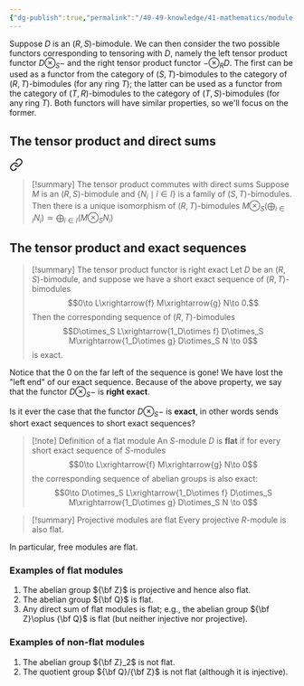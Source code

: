 ```yaml
---
{"dg-publish":true,"permalink":"/40-49-knowledge/41-mathematics/module-theory/exact-sequences/the-tensor-product-functor-and-flat-modules/","tags":["module_theory"],"updated":"2024-03-06T13:55:00-08:00"}
---
```


Suppose $D$ is an $(R,S)$-bimodule. We can then consider the two possible functors corresponding to tensoring with $D$, namely the left tensor product functor $D\otimes_S -$ and the right tensor product functor $-\otimes_R D$. The first can be used as a functor from the category of $(S,T)$-bimodules to the category of $(R,T)$-bimodules (for any ring $T$); the latter can be used as a functor from the category of $(T,R)$-bimodules to the category of $(T,S)$-bimodules (for any ring $T$). Both functors will have similar properties, so we'll focus on the former.

## The tensor product and direct sums


<div class="transclusion internal-embed is-loaded"><a class="markdown-embed-link" href="/40-49-knowledge/41-mathematics/module-theory/tensor-products-of-modules/tensor-products-iv-additional-properties/#690b7a" aria-label="Open link"><svg xmlns="http://www.w3.org/2000/svg" width="24" height="24" viewBox="0 0 24 24" fill="none" stroke="currentColor" stroke-width="2" stroke-linecap="round" stroke-linejoin="round" class="svg-icon lucide-link"><path d="M10 13a5 5 0 0 0 7.54.54l3-3a5 5 0 0 0-7.07-7.07l-1.72 1.71"></path><path d="M14 11a5 5 0 0 0-7.54-.54l-3 3a5 5 0 0 0 7.07 7.07l1.71-1.71"></path></svg></a><div class="markdown-embed">



>[!summary] The tensor product commutes with direct sums
>Suppose $M$ is an $(R,S)$-bimodule and $\{N_i\mid i\in I\}$ is a family of $(S,T)$-bimodules. Then there is a unique isomorphism of $(R,T)$-bimodules
$M\otimes_S \left(\bigoplus_{i\in I} N_i\right)\simeq \bigoplus_{i\in I} \left(M\otimes_S N_i\right)$

</div></div>


## The tensor product and exact sequences

>[!summary] The tensor product functor is right exact
>Let $D$ be an $(R,S)$-bimodule, and suppose we have a short exact sequence of $(R,T)$-bimodules
>$$0\to L\xrightarrow{f} M\xrightarrow{g} N\to 0.$$
>Then the corresponding sequence of $(R,T)$-bimodules
>$$D\otimes_S L\xrightarrow{1_D\otimes f} D\otimes_S M\xrightarrow{1_D\otimes g} D\otimes_S N \to 0$$
>is exact.

Notice that the $0$ on the far left of the sequence is gone! We have lost the "left end" of our exact sequence. Because of the above property, we say that the functor $D\otimes_S -$ is **right exact**.

Is it ever the case that the functor $D\otimes_S -$ is **exact**, in other words sends short exact sequences to short exact sequences?

>[!note] Definition of a flat module
>An $S$-module $D$ is **flat** if for every short exact sequence of $S$-modules
>$$0\to L\xrightarrow{f} M\xrightarrow{g} N\to 0$$
>the corresponding sequence of abelian groups is also exact:
>$$0\to D\otimes_S L\xrightarrow{1_D\otimes f} D\otimes_S M\xrightarrow{1_D\otimes g} D\otimes_S N \to 0$$

>[!summary] Projective modules are flat
> Every projective $R$-module is also flat.

In particular, free modules are flat.

### Examples of flat modules

1. The abelian group ${\bf Z}$ is projective and hence also flat.
2. The abelian group ${\bf Q}$ is flat.
3. Any direct sum of flat modules is flat; e.g., the abelian group ${\bf Z}\oplus {\bf Q}$ is flat (but neither injective nor projective).

### Examples of non-flat modules

1. The abelian group ${\bf Z}_2$ is not flat.
2. The quotient group ${\bf Q}/{\bf Z}$ is not flat (although it is injective).